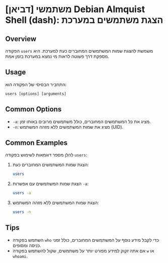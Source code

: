 # [דביאן] משתמשי Debian Almquist Shell (dash): הצגת משתמשים במערכת

## Overview
הפקודה `users` משמשת להצגת שמות המשתמשים המחוברים כעת למערכת. היא מספקת דרך פשוטה לראות מי נמצא במערכת בזמן אמת.

## Usage
התחביר הבסיסי של הפקודה הוא:
```
users [options] [arguments]
```

## Common Options
- `-a`: מציג את כל המשתמשים המחוברים, כולל משתמשים מרובים באותו זמן.
- `-n`: מציג את שמות המשתמשים ללא מזהה המשתמש (UID).

## Common Examples
להלן מספר דוגמאות לשימוש בפקודה `users`:

1. הצגת שמות המשתמשים המחוברים כעת:
   ```sh
   users
   ```

2. הצגת שמות המשתמשים עם אפשרות `-a`:
   ```sh
   users -a
   ```

3. הצגת שמות המשתמשים ללא מזהה המשתמש:
   ```sh
   users -n
   ```

## Tips
- השתמש בפקודה `who` כדי לקבל מידע נוסף על המשתמשים המחוברים, כולל זמני כניסה ומסופים.
- אם אתה זקוק למידע מפורט יותר על משתמשים, שקול להשתמש בפקודה `w` או `whoami`.